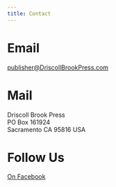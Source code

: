 ```yaml
---
title: Contact
---
```


# Email

[publisher@DriscollBrookPress.com](mailto:publisher@DriscollBrookPress.com)

# Mail

Driscoll Brook Press<br />
PO Box 161924<br />
Sacramento CA 95816 USA

# Follow Us

[On Facebook](https://www.facebook.com/DriscollBrookPress)

